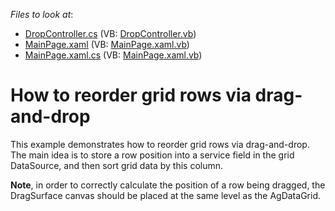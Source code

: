 <!-- default file list -->
*Files to look at*:

* [DropController.cs](./CS/SilverlightApplication1/DropController.cs) (VB: [DropController.vb](./VB/SilverlightApplication1/DropController.vb))
* [MainPage.xaml](./CS/SilverlightApplication1/MainPage.xaml) (VB: [MainPage.xaml.vb](./VB/SilverlightApplication1/MainPage.xaml.vb))
* [MainPage.xaml.cs](./CS/SilverlightApplication1/MainPage.xaml.cs) (VB: [MainPage.xaml.vb](./VB/SilverlightApplication1/MainPage.xaml.vb))
<!-- default file list end -->
# How to reorder grid rows via drag-and-drop


<p>This example demonstrates how to reorder grid rows via drag-and-drop. The main idea is to store a row position into a service field in the grid DataSource, and then sort grid data by this column.</p><p><strong>Note</strong>, in order to correctly calculate the position of a row being dragged, the DragSurface canvas should be placed at the same level as the AgDataGrid.</p>

<br/>


